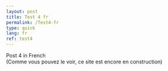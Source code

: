 ```yaml
---
layout: post
title: Test 4 fr
permalink: /Test4-fr
type: quick
lang: fr
ref: test4
---
```


Post 4 in French  
(Comme vous pouvez le voir, ce site est encore en construction)